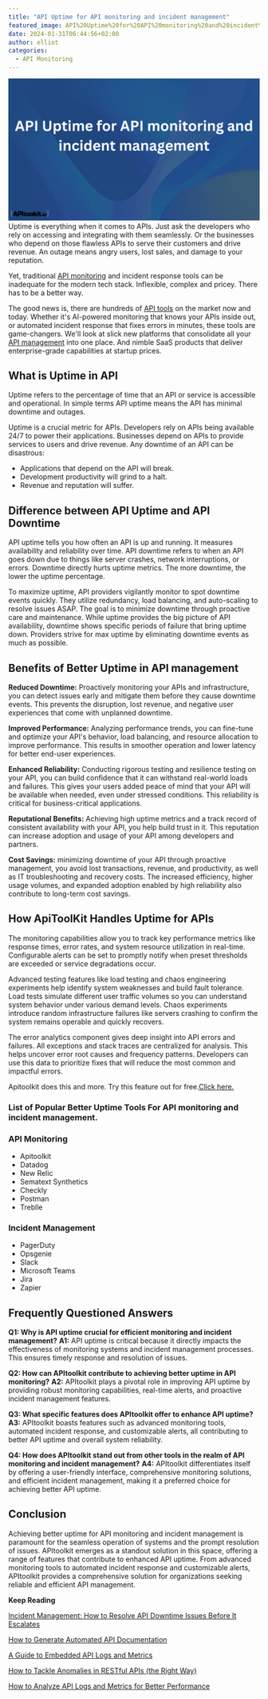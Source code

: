 ```yaml
---
title: "API Uptime for API monitoring and incident management"
featured_image: API%20Uptime%20for%20API%20monitoring%20and%20incident%20management.png
date: 2024-01-31T06:44:56+02:00
author: elliot
categories:
  - API Monitoring
---
```

![API Uptime for API monitoring and incident management](./API%20Uptime%20for%20API%20monitoring%20and%20incident%20management.png)
Uptime is everything when it comes to APIs. Just ask the developers who rely on accessing and integrating with them seamlessly. Or the businesses who depend on those flawless APIs to serve their customers and drive revenue. An outage means angry users, lost sales, and damage to your reputation.

Yet, traditional [API monitoring](https://apitoolkit.io/blog/error-monitoring-best-practices/) and incident response tools can be inadequate for the modern tech stack. Inflexible, complex and pricey. There has to be a better way.

The good news is, there are hundreds of [API tools](https://apitoolkit.io/blog/50-ap-tools-for-every-budget-and-requirement/) on the market now and today. Whether it's AI-powered monitoring that knows your APIs inside out, or automated incident response that fixes errors in minutes, these tools are game-changers. We'll look at slick new platforms that consolidate all your [API management](https://apitoolkit.io/blog/optimizing-api-management/) into one place. And nimble SaaS products that deliver enterprise-grade capabilities at startup prices.

## What is Uptime in API 
Uptime refers to the percentage of time that an API or service is accessible and operational. In simple terms API uptime means the API has minimal downtime and outages.

Uptime is a crucial metric for APIs. Developers rely on APIs being available 24/7 to power their applications. Businesses depend on APIs to provide services to users and drive revenue. Any downtime of an API can be disastrous:

* Applications that depend on the API will break.
* Development productivity will grind to a halt.
* Revenue and reputation will suffer.

## Difference between API Uptime and API Downtime
API uptime tells you how often an API is up and running. It measures availability and reliability over time. API downtime refers to when an API goes down due to things like server crashes, network interruptions, or errors. Downtime directly hurts uptime metrics. The more downtime, the lower the uptime percentage.

To maximize uptime, API providers vigilantly monitor to spot downtime events quickly. They utilize redundancy, load balancing, and auto-scaling to resolve issues ASAP. The goal is to minimize downtime through proactive care and maintenance. While uptime provides the big picture of API availability, downtime shows specific periods of failure that bring uptime down. Providers strive for max uptime by eliminating downtime events as much as possible.

## Benefits of Better Uptime in API management
**Reduced Downtime:** Proactively monitoring your APIs and infrastructure, you can detect issues early and mitigate them before they cause downtime events. This prevents the disruption, lost revenue, and negative user experiences that come with unplanned downtime.

**Improved Performance:** Analyzing performance trends, you can fine-tune and optimize your API's behavior, load balancing, and resource allocation to improve performance. This results in smoother operation and lower latency for better end-user experiences.

**Enhanced Reliability:** Conducting rigorous testing and resilience testing on your API, you can build confidence that it can withstand real-world loads and failures. This gives your users added peace of mind that your API will be available when needed, even under stressed conditions. This reliability is critical for business-critical applications.

**Reputational Benefits:** Achieving high uptime metrics and a track record of consistent availability with your API, you help build trust in it. This reputation can increase adoption and usage of your API among developers and partners.

**Cost Savings:** minimizing downtime of your API through proactive management, you avoid lost transactions, revenue, and productivity, as well as IT troubleshooting and recovery costs. The increased efficiency, higher usage volumes, and expanded adoption enabled by high reliability also contribute to long-term cost savings.

## How ApiToolKit Handles Uptime for APIs
The monitoring capabilities allow you to track key performance metrics like response times, error rates, and system resource utilization in real-time. Configurable alerts can be set to promptly notify when preset thresholds are exceeded or service degradations occur.

Advanced testing features like load testing and chaos engineering experiments help identify system weaknesses and build fault tolerance. Load tests simulate different user traffic volumes so you can understand system behavior under various demand levels. Chaos experiments introduce random infrastructure failures like servers crashing to confirm the system remains operable and quickly recovers.

The error analytics component gives deep insight into API errors and failures. All exceptions and stack traces are centralized for analysis. This helps uncover error root causes and frequency patterns. Developers can use this data to prioritize fixes that will reduce the most common and impactful errors.

Apitoolkit does this and more. Try this feature out for free.[Click here.](https://apitoolkit.eu.auth0.com/u/login?state=hKFo2SBJRVJzWEZhUmJSWlFLcFQwTmhfdjNTT1ktRU01VnZ2R6Fur3VuaXZlcnNhbC1sb2dpbqN0aWTZIGxDVVdkd2JfdmZJdXZpQjNZUmNTclhlMmdVZEZwTDFwo2NpZNkgQ0NoZnE2bGVSR2RuOWhhSFdzS0Q5RHRtbVl2RDlYYUM) 
### List of Popular Better Uptime Tools For API monitoring and incident management.

### API Monitoring
* Apitoolkit
* Datadog
* New Relic
* Sematext Synthetics
* Checkly
* Postman
* Treblle

### Incident Management
* PagerDuty
* Opsgenie
* Slack
* Microsoft Teams
* Jira
* Zapier

## Frequently Questioned Answers

**Q1: Why is API uptime crucial for efficient monitoring and incident management?**
**A1:** API uptime is critical because it directly impacts the effectiveness of monitoring systems and incident management processes. This ensures timely response and resolution of issues.

**Q2: How can APItoolkit contribute to achieving better uptime in API monitoring?**
**A2:** APItoolkit plays a pivotal role in improving API uptime by providing robust monitoring capabilities, real-time alerts, and proactive incident management features.

**Q3: What specific features does APItoolkit offer to enhance API uptime?**
**A3:** APItoolkit boasts features such as advanced monitoring tools, automated incident response, and customizable alerts, all contributing to better API uptime and overall system reliability.

**Q4: How does APItoolkit stand out from other tools in the realm of API monitoring and incident management?**
**A4:** APItoolkit differentiates itself by offering a user-friendly interface, comprehensive monitoring solutions, and efficient incident management, making it a preferred choice for achieving better API uptime.

##  Conclusion
Achieving better uptime for API monitoring and incident management is paramount for the seamless operation of systems and the prompt resolution of issues. APItoolkit emerges as a standout solution in this space, offering a range of features that contribute to enhanced API uptime. From advanced monitoring tools to automated incident response and customizable alerts, APItoolkit provides a comprehensive solution for organizations seeking reliable and efficient API management.

**Keep Reading**

[Incident Management: How to Resolve API Downtime Issues Before It Escalates](https://apitoolkit.io/blog/api-downtime/)

[How to Generate Automated API Documentation](https://apitoolkit.io/blog/how-to-generate-automated-api-documentation/)

[ A Guide to Embedded API Logs and Metrics ](https://apitoolkit.io/blog/embedded-apis-and-metrics/)

[How to Tackle Anomalies in RESTful APIs (the Right Way)](https://apitoolkit.io/blog/anomalies-in-restful-apis/)

[How to Analyze API Logs and Metrics for Better Performance](https://apitoolkit.io/blog/api-logs-and-metrics/)
